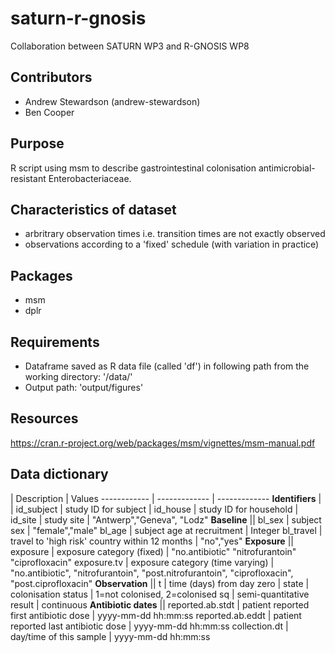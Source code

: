 # saturn-r-gnosis

Collaboration between SATURN WP3 and R-GNOSIS WP8

## Contributors

- Andrew Stewardson (andrew-stewardson)
- Ben Cooper

## Purpose

R script using msm to describe gastrointestinal colonisation antimicrobial-resistant Enterobacteriaceae.

## Characteristics of dataset

- arbritrary observation times i.e. transition times are not exactly observed
- observations according to a 'fixed' schedule (with variation in practice)

## Packages

- msm
- dplr

## Requirements

- Dataframe saved as R data file (called 'df') in following path from the working directory: '/data/'
- Output path: 'output/figures'

## Resources

https://cran.r-project.org/web/packages/msm/vignettes/msm-manual.pdf

## Data dictionary

 | Description | Values
------------ | ------------- | -------------
**Identifiers** | |
id_subject | study ID for subject |
id_house | study ID for household |
id_site | study site | "Antwerp","Geneva", "Lodz"
**Baseline** ||
bl_sex | subject sex | "female","male"
bl_age | subject age at recruitment | Integer
bl_travel | travel to 'high risk' country within 12 months | "no","yes"
**Exposure** ||
exposure | exposure category (fixed) | "no.antibiotic"  "nitrofurantoin" "ciprofloxacin"
exposure.tv | exposure category (time varying) | "no.antibiotic", "nitrofurantoin", "post.nitrofurantoin", "ciprofloxacin", "post.ciprofloxacin" 
**Observation** ||
t | time (days) from day zero |
state | colonisation status | 1=not colonised, 2=colonised
sq | semi-quantitative result | continuous
**Antibiotic dates** ||
reported.ab.stdt | patient reported first antibiotic dose | yyyy-mm-dd hh:mm:ss
reported.ab.eddt | patient reported last antibiotic dose |  yyyy-mm-dd hh:mm:ss
collection.dt  | day/time of this sample | yyyy-mm-dd hh:mm:ss
